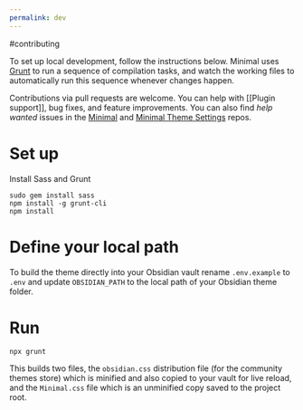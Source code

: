 ```yaml
---
permalink: dev
---
```

#contributing 

To set up local development, follow the instructions below. Minimal uses [Grunt](https://gruntjs.com/) to run a sequence of compilation tasks, and watch the working files to automatically run this sequence whenever changes happen. 

Contributions via pull requests are welcome. You can help with [[Plugin support]], bug fixes, and feature improvements. You can also find *help wanted* issues in the [Minimal](https://github.com/kepano/obsidian-minimal/issues?q=is%3Aopen+is%3Aissue+label%3A%22help+wanted%22) and [Minimal Theme Settings](https://github.com/kepano/obsidian-minimal-settings/issues?q=is%3Aissue+is%3Aopen+label%3A%22help+wanted%22) repos.

# Set up

Install Sass and Grunt

```
sudo gem install sass
npm install -g grunt-cli
npm install
```

# Define your local path

To build the theme directly into your Obsidian vault rename `.env.example` to `.env` and update `OBSIDIAN_PATH` to the local path of your Obsidian theme folder.

# Run

```
npx grunt
```

This builds two files, the `obsidian.css` distribution file (for the community themes store) which is minified and also copied to your vault for live reload, and the `Minimal.css` file which is an unminified copy saved to the project root.